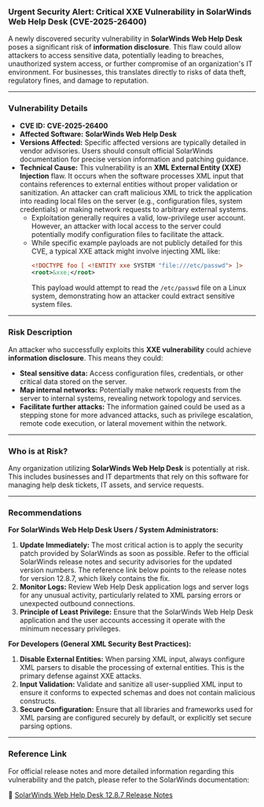### Urgent Security Alert: Critical XXE Vulnerability in SolarWinds Web Help Desk (CVE-2025-26400)

A newly discovered security vulnerability in **SolarWinds Web Help Desk** poses a significant risk of **information disclosure**. This flaw could allow attackers to access sensitive data, potentially leading to breaches, unauthorized system access, or further compromise of an organization's IT environment. For businesses, this translates directly to risks of data theft, regulatory fines, and damage to reputation.

---

### Vulnerability Details

*   **CVE ID:** **CVE-2025-26400**
*   **Affected Software:** **SolarWinds Web Help Desk**
*   **Versions Affected:** Specific affected versions are typically detailed in vendor advisories. Users should consult official SolarWinds documentation for precise version information and patching guidance.
*   **Technical Cause:** This vulnerability is an **XML External Entity (XXE) Injection** flaw. It occurs when the software processes XML input that contains references to external entities without proper validation or sanitization. An attacker can craft malicious XML to trick the application into reading local files on the server (e.g., configuration files, system credentials) or making network requests to arbitrary external systems.
    *   Exploitation generally requires a valid, low-privilege user account. However, an attacker with local access to the server could potentially modify configuration files to facilitate the attack.
    *   While specific example payloads are not publicly detailed for this CVE, a typical XXE attack might involve injecting XML like:
        ```xml
        <!DOCTYPE foo [ <!ENTITY xxe SYSTEM "file:///etc/passwd"> ]>
        <root>&xxe;</root>
        ```
        This payload would attempt to read the `/etc/passwd` file on a Linux system, demonstrating how an attacker could extract sensitive system files.

---

### Risk Description

An attacker who successfully exploits this **XXE vulnerability** could achieve **information disclosure**. This means they could:

*   **Steal sensitive data:** Access configuration files, credentials, or other critical data stored on the server.
*   **Map internal networks:** Potentially make network requests from the server to internal systems, revealing network topology and services.
*   **Facilitate further attacks:** The information gained could be used as a stepping stone for more advanced attacks, such as privilege escalation, remote code execution, or lateral movement within the network.

---

### Who is at Risk?

Any organization utilizing **SolarWinds Web Help Desk** is potentially at risk. This includes businesses and IT departments that rely on this software for managing help desk tickets, IT assets, and service requests.

---

### Recommendations

**For SolarWinds Web Help Desk Users / System Administrators:**

1.  **Update Immediately:** The most critical action is to apply the security patch provided by SolarWinds as soon as possible. Refer to the official SolarWinds release notes and security advisories for the updated version numbers. The reference link below points to the release notes for version 12.8.7, which likely contains the fix.
2.  **Monitor Logs:** Review Web Help Desk application logs and server logs for any unusual activity, particularly related to XML parsing errors or unexpected outbound connections.
3.  **Principle of Least Privilege:** Ensure that the SolarWinds Web Help Desk application and the user accounts accessing it operate with the minimum necessary privileges.

**For Developers (General XML Security Best Practices):**

1.  **Disable External Entities:** When parsing XML input, always configure XML parsers to disable the processing of external entities. This is the primary defense against XXE attacks.
2.  **Input Validation:** Validate and sanitize all user-supplied XML input to ensure it conforms to expected schemas and does not contain malicious constructs.
3.  **Secure Configuration:** Ensure that all libraries and frameworks used for XML parsing are configured securely by default, or explicitly set secure parsing options.

---

### Reference Link

For official release notes and more detailed information regarding this vulnerability and the patch, please refer to the SolarWinds documentation:

🔗 [SolarWinds Web Help Desk 12.8.7 Release Notes](https://documentation.solarwinds.com/en/success_center/whd/content/release_notes/whd_12-8-7_release_notes.htm)